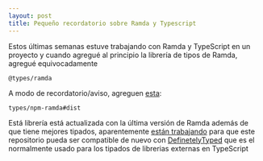 ```yaml
---
layout: post
title: Pequeño recordatorio sobre Ramda y Typescript
---
```


Estos últimas semanas estuve trabajando con Ramda y TypeScript en un proyecto y
cuando agregué al principio la librería de tipos de Ramda, agregué
equivocadamente

```
@types/ramda
```

A modo de recordatorio/aviso, agreguen
[esta](https://github.com/types/npm-ramda):

```
types/npm-ramda#dist
```

Está librería está actualizada con la última versión de Ramda además de que
tiene mejores tipados, aparentemente
[están trabajando](https://github.com/types/npm-ramda/issues/191) para que este
repositorio pueda ser compatible de nuevo con
[DefinetelyTyped](https://github.com/DefinitelyTyped/DefinitelyTyped) que es el
normalmente usado para los tipados de librerias externas en TypeScript
